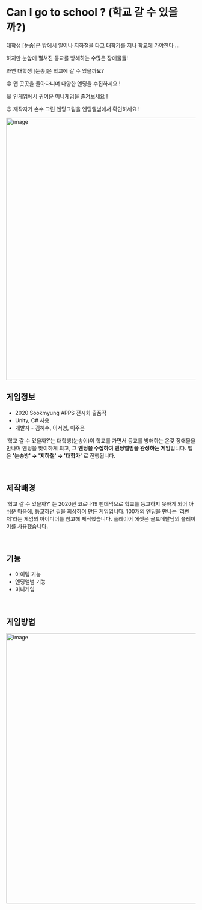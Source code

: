 
# Can I go to school ? (학교 갈 수 있을까?)

대학생 [눈송]은 방에서 일어나 지하철을 타고 대학가를 지나 학교에 가야한다 ... 

하지만 눈앞에 펼쳐진 등교를 방해하는 수많은 장애물들!

과연 대학생 [눈송]은 학교에 갈 수 있을까요?

😁  맵 곳곳을 돌아다니며 다양한 엔딩을 수집하세요 !

😆  인게임에서 귀여운 미니게임을 즐겨보세요 !

😉  제작자가 손수 그린 엔딩그림을 엔딩앨범에서 확인하세요 !

<img width="697" alt="image" src="https://user-images.githubusercontent.com/68391767/110823393-693a3780-82d5-11eb-8995-dc333e6636af.png">

<br>

## 게임정보

- 2020 Sookmyung APPS 전시회 출품작
- Unity, C# 사용
- 개발자 - 김혜수, 이서영, 이주은

'학교 갈 수 있을까?'는 대학생(눈송이)이 학교를 가면서 등교를 방해하는 온갖 장애물을 만나며 엔딩을 맞이하게 되고, 그 **엔딩을 수집하여 엔딩앨범을 완성하는 게임**입니다. 맵은 **'눈송방' → '지하철' → '대학가'** 로 진행됩니다.

<br>

## 제작배경

'학교 갈 수 있을까?' 는 2020년 코로나19 팬데믹으로 학교를 등교하지 못하게 되어 아쉬운 마음에, 등교하던 길을 회상하며 만든 게임입니다. 100개의 엔딩을 만나는 '리벤처'라는 게임의 아이디어를 참고해 제작했습니다. 플레이어 에셋은 골드메탈님의 플레이어를 사용했습니다.

<br>

## 기능

- 아이템 기능
- 엔딩앨범 기능
- 미니게임

<br>

## 게임방법

<img width="719" alt="image" src="https://user-images.githubusercontent.com/68391767/111020747-6fcacb00-840b-11eb-9660-3f4851d32738.png">

